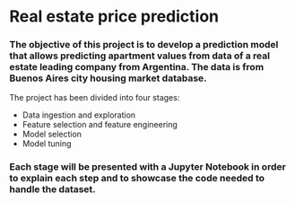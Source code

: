 # Real estate price prediction

### The objective of this project is to develop a prediction model that allows predicting apartment values from data of a real estate leading company from Argentina. The data is from Buenos Aires city housing market database.

The project has been divided into four stages:

- Data ingestion and exploration
- Feature selection and feature engineering
- Model selection
- Model tuning

### Each stage will be presented with a Jupyter Notebook in order to explain each step and to showcase the code needed to handle the dataset. 




```python

```
